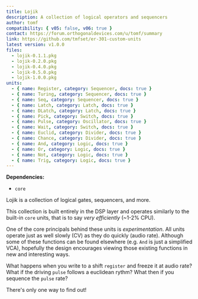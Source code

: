 ```yaml
---
title: Lojik
description: A collection of logical operators and sequencers
author: tomf
compatibility: { v05: false, v06: true }
contact: https://forum.orthogonaldevices.com/u/tomf/summary
link: https://github.com/tmfset/er-301-custom-units
latest version: v1.0.0
files:
  - lojik-0.1.1.pkg
  - lojik-0.2.0.pkg
  - lojik-0.4.0.pkg
  - lojik-0.5.0.pkg
  - lojik-1.0.0.pkg
units:
  - { name: Register, category: Sequencer, docs: true }
  - { name: Turing, category: Sequencer, docs: true }
  - { name: Seq, category: Sequencer, docs: true }
  - { name: Latch, category: Latch, docs: true }
  - { name: DLatch, category: Latch, docs: true }
  - { name: Pick, category: Switch, docs: true }
  - { name: Pulse, category: Oscillator, docs: true }
  - { name: Wait, category: Switch, docs: true }
  - { name: Euclid, category: Divider, docs: true }
  - { name: Chance, category: Divider, docs: true }
  - { name: And, category: Logic, docs: true }
  - { name: Or, category: Logic, docs: true }
  - { name: Not, category: Logic, docs: true }
  - { name: Trig, category: Logic, docs: true }
---
```


**Dependencies:**
* `core`

Lojik is a collection of logical gates, sequencers, and more.

This collection is built entirely in the DSP layer and operates similarly to the built-in `core` units, that is to say _very efficiently_ (~1-2% CPU).

One of the core principals behind these units is _experimentation_. All units operate just as well slowly (CV) as they do quickly (audio rate). Although some of these functions can be found elsewhere (e.g. `And` is just a simplified VCA), hopefully the design encourages viewing those existing functions in new and interesting ways.

What happens when you write to a shift `register` and freeze it at audio rate? What if the driving `pulse` follows a euclidean rythm? What then if you sequence the `pulse` rate?

There's only one way to find out!
